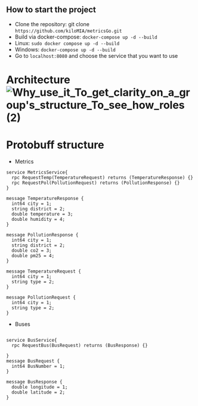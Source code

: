 


## How to start the project
*  Clone the repository: git clone `https://github.com/kiloMIA/metricsGo.git`
*  Build via docker-compose: `docker-compose up -d --build`
*  Linux: `sudo docker compose up -d --build`
*  Windows: `docker-compose up -d --build`
*  Go to `localhost:8080` and choose the service that you want to use
    
# Architecture ![Why_use_it_To_get_clarity_on_a_group's_structure_To_see_how_roles (2)](https://github.com/kiloMIA/metricsGo/assets/97970527/0d6c4a03-595b-4d02-bde5-1248ee41f9b9)

# Protobuff structure

* Metrics
```
service MetricsService{
  rpc RequestTemp(TemperatureRequest) returns (TemperatureResponse) {}
  rpc RequestPol(PollutionRequest) returns (PollutionResponse) {}
}

message TemperatureResponse {
  int64 city = 1;
  string district = 2;
  double temperature = 3;
  double humidity = 4;
}

message PollutionResponse {
  int64 city = 1;
  string district = 2;
  double co2 = 3;
  double pm25 = 4;
}

message TemperatureRequest {
  int64 city = 1;
  string type = 2;
}

message PollutionRequest {
  int64 city = 1;
  string type = 2;
}
```
* Buses
```

service BusService{
  rpc RequestBus(BusRequest) returns (BusResponse) {}

}
message BusRequest {
  int64 BusNumber = 1;
}

message BusResponse {
  double longitude = 1;
  double latitude = 2;
}
```
